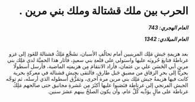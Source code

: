 <h1 dir="rtl">الحرب بين ملك قشتالة وملك بني مرين .</h1>

<h5 dir="rtl">العام الهجري:  743

العام الميلادي: 1342

</h5>

<p dir="rtl">بعد هزيمةِ جَيشِ مَلِك المرينيين أمام تحالُفِ الأسبان، تشَجَّع مَلِكُ قشتالةَ للعَودِ إلى غزو غرناطةَ فتابعَ حُروبَه عليها واستولى على قلعةِ بني سعيدٍ، فأثار هذا الحميَّةَ لدى مَلِك بني مرين أبي الحَسَن علي بن عثمان، فأراد الانتقامَ مِن هزيمتِه الماضية، فأرسل أسطولًا بحريًّا إلى بحرِ الزقاق من مضيقِ جَبل طارق، فالتقى بجيش قشتالة في معركةٍ بحرية كانت فيها هزيمةُ جيش مَلِك بني مرين مرة أخرى، وتمَزُّق أسطوله الذي أرسله، ثم توجَّه الجيش الفرنجي إلى غرناطة فنَصَبوا عليها أكثَرَ مِن عَشرةِ مجانيق حتى صالحهم مَلِكُ غرناطة على مالٍ يؤدِّيه كُلَّ عام، وأن يكون الصلحُ بينهم عشرَ سنين.</p></br>
